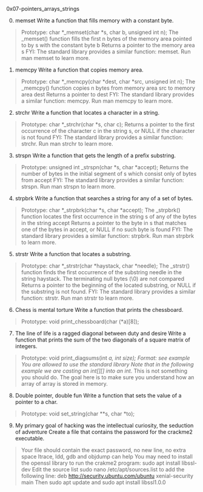0x07-pointers_arrays_strings

0. memset  Write a function that fills memory with a constant byte.
>Prototype: char *_memset(char *s, char b, unsigned int n);
>The _memset() function fills the first n bytes of the memory area pointed to by s with the constant byte b
>Returns a pointer to the memory area s
>FYI: The standard library provides a similar function: memset. Run man memset to learn more.

1. memcpy Write a function that copies memory area.
>Prototype: char *_memcpy(char *dest, char *src, unsigned int n);
>The _memcpy() function copies n bytes from memory area src to memory area dest
>Returns a pointer to dest
>FYI: The standard library provides a similar function: memcpy. Run man memcpy to learn more.

2. strchr Write a function that locates a character in a string.
>Prototype: char *_strchr(char *s, char c);
>Returns a pointer to the first occurrence of the character c in the string s, or NULL if the character is not found
>FYI: The standard library provides a similar function: strchr. Run man strchr to learn more.

3. strspn Write a function that gets the length of a prefix substring.
>Prototype: unsigned int _strspn(char *s, char *accept);
>Returns the number of bytes in the initial segment of s which consist only of bytes from accept
>FYI: The standard library provides a similar function: strspn. Run man strspn to learn more.

4. strpbrk Write a function that searches a string for any of a set of bytes.
>Prototype: char *_strpbrk(char *s, char *accept);
>The _strpbrk() function locates the first occurrence in the string s of any of the bytes in the string accept
>Returns a pointer to the byte in s that matches one of the bytes in accept, or NULL if no such byte is found
>FYI: The standard library provides a similar function: strpbrk. Run man strpbrk to learn more.

5. strstr  Write a function that locates a substring.
>Prototype: char *_strstr(char *haystack, char *needle);
>The _strstr() function finds the first occurrence of the substring needle in the string haystack. The terminating null bytes (\0) are not compared
>Returns a pointer to the beginning of the located substring, or NULL if the substring is not found.
>FYI: The standard library provides a similar function: strstr. Run man strstr to learn more.

6. Chess is mental torture Write a function that prints the chessboard.
>Prototype: void print_chessboard(char (*a)[8]);

7. The line of life is a ragged diagonal between duty and desire Write a function that prints the sum of the two diagonals of a square matrix of integers.
>Prototype: void print_diagsums(int *a, int size);
>Format: see example
>You are allowed to use the standard library
>Note that in the following example we are casting an int[][] into an int*. This is not something you should do. The goal here is to make sure you understand how an array of array is stored in memory.

8. Double pointer, double fun Write a function that sets the value of a pointer to a char.
>Prototype: void set_string(char **s, char *to);

9. My primary goal of hacking was the intellectual curiosity, the seduction of adventure Create a file that contains the password for the crackme2 executable.
>Your file should contain the exact password, no new line, no extra space
>ltrace, ldd, gdb and objdump can help
>You may need to install the openssl library to run the crakme2 program: sudo apt install libssl-dev
>Edit the source list sudo nano /etc/apt/sources.list to add the following line: deb http://security.ubuntu.com/ubuntu xenial-security main Then sudo apt update and sudo apt install libssl1.0.0
